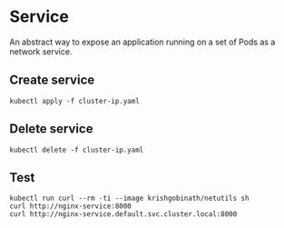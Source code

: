 # Service
An abstract way to expose an application running on a set of Pods as a network service.

## Create service
```
kubectl apply -f cluster-ip.yaml
```

## Delete service
```
kubectl delete -f cluster-ip.yaml
```

## Test
```
kubectl run curl --rm -ti --image krishgobinath/netutils sh
curl http://nginx-service:8000
curl http://nginx-service.default.svc.cluster.local:8000
```
